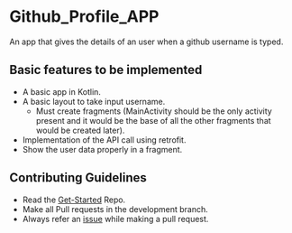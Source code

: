# Github_Profile_APP
An app that gives the details of an user when a github username is typed.

## Basic features to be implemented
* A basic app in Kotlin.
* A basic layout to take input username.
  * Must create fragments (MainActivity should be the only activity present and it would be the base of all the other fragments that would be created later).
* Implementation of the API call using retrofit.
* Show the user data properly in a fragment.


## Contributing Guidelines
* Read the [Get-Started](https://github.com/NJACKWinterOfCode/Get-Started) Repo.
* Make all Pull requests in the development branch.
* Always refer an [issue](https://github.com/njackwinterofcode/Github_Profile_APP/issues) while making a pull request.
